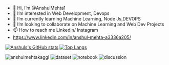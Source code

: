 - 👋 Hi, I’m @AnshulMehta1
- 👀 I’m interested in Web Development, Devops
- 🌱 I’m currently learning Machine Learning, Node Js,DEVOPS
- 💞️ I’m looking to collaborate on Machine Learning and Web Dev Projects
- 📫 How to reach me Linkedin/ Instagram
- https://www.linkedin.com/in/anshul-mehta-a3336a205/



<!---
AnshulMehta1/AnshulMehta1 is a ✨ special ✨ repository because its `README.md` (this file) appears on your GitHub profile.
You can click the Preview link to take a look at your changes.
--->


[![Anshuls's GitHub stats](https://github-readme-stats.vercel.app/api?username=AnshulMehta1&theme=dark)](https://github.com/anuraghazra/github-readme-stats)
[![Top Langs](https://github-readme-stats.vercel.app/api/top-langs/?username=AnshulMehta1&theme=onedark&langs_count=10)](https://github.com/anuraghazra/github-readme-stats)


![anshulmehtakaggl](https://road-to-kaggle-grandmaster.vercel.app/api/simple/{anshulmehtakaggl})
![dataset](https://road-to-kaggle-grandmaster.vercel.app/api/badges/{anshulmehtakaggl}/dataset)
![notebook](https://road-to-kaggle-grandmaster.vercel.app/api/badges/{anshulmehtakaggl}/notebook)
![discussion](https://road-to-kaggle-grandmaster.vercel.app/api/badges/{anshulmehtakaggl}/discussion)
